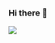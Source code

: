 ### Hi there 👋

<link rel="stylesheet" href="https://cdn.jsdelivr.net/gh/devicons/devicon@v2.15.1/devicon.min.css">
            <img src="https://cdn.jsdelivr.net/gh/devicons/devicon/icons/latex/latex-original.svg" />
          
          

<!--
**thiagomeireles/thiagomeireles** is a ✨ _special_ ✨ repository because its `README.md` (this file) appears on your GitHub profile.

Here are some ideas to get you started:

- 🔭 I’m currently working on ...
- 🌱 I’m currently learning ...
- 👯 I’m looking to collaborate on ...
- 🤔 I’m looking for help with ...
- 💬 Ask me about ...
- 📫 How to reach me: ...
- 😄 Pronouns: ...
- ⚡ Fun fact: ...
-->
